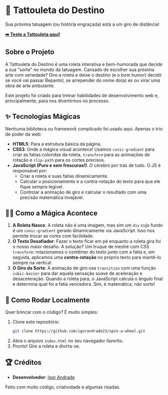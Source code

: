 # 🎨 Tattouleta do Destino

Sua próxima tatuagem (ou história engraçada) está a um giro de distância!

**[➡️ Teste a Tattouleta aqui!](https://spin-a-wheel.vercel.app)**

## Sobre o Projeto

A Tattouleta do Destino é uma roleta interativa e bem-humorada que decide a sua "sorte" no mundo da tatuagem. Cansado de escolher sua próxima arte com seriedade? Gire a roleta e deixe o destino (e o bom humor) decidir se você vai passar Bepantol, se arrepender do nome do(a) ex ou virar uma obra de arte ambulante.

Este projeto foi criado para treinar habilidades de desenvolvimento web e, principalmente, para nos divertirmos no processo.

## ✨ Tecnologias Mágicas

Nenhuma biblioteca ou framework complicado foi usado aqui. Apenas o trio de poder da web:

-   **HTML5**: Para a estrutura básica da página.
-   **CSS3**: Onde a mágica visual acontece! Usamos `conic-gradient` para criar as fatias coloridas da roleta, `transform` para as animações de rotação e `clip-path` para os cortes precisos.
-   **JavaScript (Puro e sem frescuras!)**: O cérebro por trás de tudo. O JS é responsável por:
    -   Criar a roleta e suas fatias dinamicamente.
    -   Calcular o posicionamento e a contra-rotação do texto para que ele fique sempre legível.
    -   Controlar a animação de giro e calcular o resultado com uma precisão matemática invejável.

## 🧙‍♂️ Como a Mágica Acontece

1.  **A Roleta Nasce**: A roleta não é uma imagem, mas sim um `div` cujo fundo é um `conic-gradient` gerado dinamicamente via JavaScript. Isso nos permite trocar as cores com facilidade.
2.  **O Texto Desafiador**: Fazer o texto ficar em pé enquanto a roleta gira foi o nosso maior desafio. A solução? Um truque de mestre com CSS `transform`: rotacionamos o contêiner do texto junto com a fatia e, em seguida, aplicamos uma **contra-rotação** no próprio texto para mantê-lo sempre na vertical.
3.  **O Giro da Sorte**: A animação de giro usa `transition` com uma função `cubic-bezier` para dar aquela sensação suave de aceleração e desaceleração. Quando a roleta para, o JavaScript calcula o ângulo final e determina qual foi a fatia vencedora. Sim, é matemática, não sorte!

## 🚀 Como Rodar Localmente

Quer brincar com o código? É muito simples:

1.  Clone este repositório:
    ```bash
    git clone https://github.com/igorandrade23/spin-a-wheel.git
    ```
2.  Abra o arquivo `index.html` no seu navegador favorito.
3.  Pronto! Gire a roleta e divirta-se.

## 🏆 Créditos

-   **Desenvolvedor**: [Igor Andrade](https://github.com/igorandrade23)

Feito com muito código, criatividade e algumas risadas.
